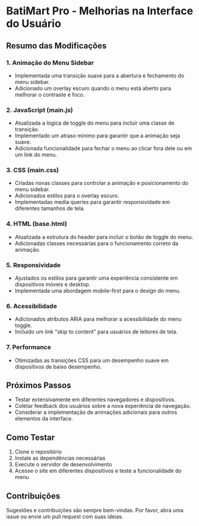 # BatiMart Pro - Melhorias na Interface do Usuário

## Resumo das Modificações

### 1. Animação do Menu Sidebar

- Implementada uma transição suave para a abertura e fechamento do menu sidebar.
- Adicionado um overlay escuro quando o menu está aberto para melhorar o contraste e foco.

### 2. JavaScript (main.js)

- Atualizada a lógica de toggle do menu para incluir uma classe de transição.
- Implementado um atraso mínimo para garantir que a animação seja suave.
- Adicionada funcionalidade para fechar o menu ao clicar fora dele ou em um link do menu.

### 3. CSS (main.css)

- Criadas novas classes para controlar a animação e posicionamento do menu sidebar.
- Adicionados estilos para o overlay escuro.
- Implementadas media queries para garantir responsividade em diferentes tamanhos de tela.

### 4. HTML (base.html)

- Atualizada a estrutura do header para incluir o botão de toggle do menu.
- Adicionadas classes necessárias para o funcionamento correto da animação.

### 5. Responsividade

- Ajustados os estilos para garantir uma experiência consistente em dispositivos móveis e desktop.
- Implementada uma abordagem mobile-first para o design do menu.

### 6. Acessibilidade

- Adicionados atributos ARIA para melhorar a acessibilidade do menu toggle.
- Incluído um link "skip to content" para usuários de leitores de tela.

### 7. Performance

- Otimizadas as transições CSS para um desempenho suave em dispositivos de baixo desempenho.

## Próximos Passos

- Testar extensivamente em diferentes navegadores e dispositivos.
- Coletar feedback dos usuários sobre a nova experiência de navegação.
- Considerar a implementação de animações adicionais para outros elementos da interface.

## Como Testar

1. Clone o repositório
2. Instale as dependências necessárias
3. Execute o servidor de desenvolvimento
4. Acesse o site em diferentes dispositivos e teste a funcionalidade do menu

## Contribuições

Sugestões e contribuições são sempre bem-vindas. Por favor, abra uma issue ou envie um pull request com suas ideias.
